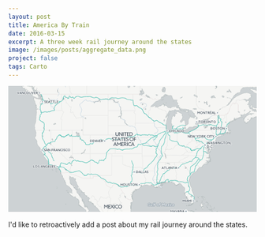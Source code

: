 ```yaml
---
layout: post
title: America By Train
date: 2016-03-15
excerpt: A three week rail journey around the states
image: /images/posts/aggregate_data.png
project: false
tags: Carto
---
```


[![image](/images/posts/america_by_train.png)](/projects/america_by_train)

I'd like to retroactively add a post about my rail journey around the states.
